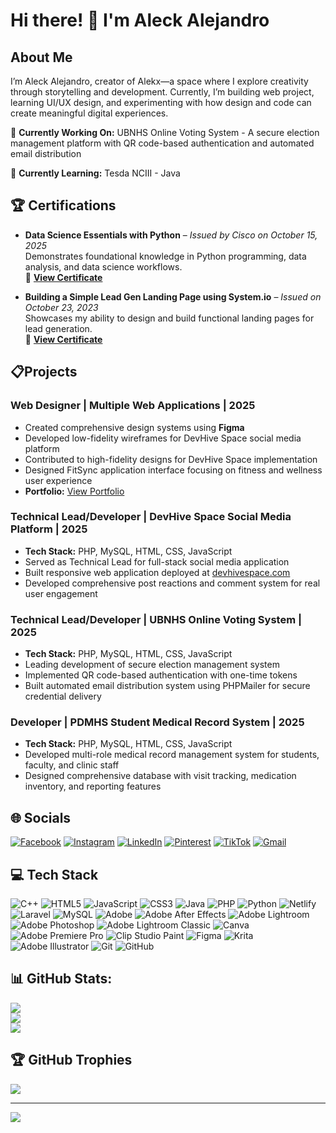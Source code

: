 # Hi there! 👋 I'm Aleck Alejandro

##  About Me
I’m Aleck Alejandro, creator of Alekx—a space where I explore creativity through storytelling and development. Currently, I’m building web project, learning UI/UX design, and experimenting with how design and code can create meaningful digital experiences.

🔭 **Currently Working On:** UBNHS Online Voting System - A secure election management platform with QR code-based authentication and automated email distribution

🌱 **Currently Learning:** Tesda NCIII - Java

## 🏆 Certifications
- **Data Science Essentials with Python** – *Issued by Cisco on October 15, 2025*  
  Demonstrates foundational knowledge in Python programming, data analysis, and data science workflows.  
  📄 [**View Certificate**](https://drive.google.com/file/d/15j1dug5zB-mEdczqxUZHMvJ-iTlp1NqG/view?usp=sharing)

- **Building a Simple Lead Gen Landing Page using System.io** – *Issued on October 23, 2023*  
  Showcases my ability to design and build functional landing pages for lead generation.  
  📄 [**View Certificate**](https://drive.google.com/drive/folders/1fVNsBbcgftRs1Fxi6AZnlh3q9Lljn1d4)


## 📋Projects

### Web Designer | Multiple Web Applications | 2025
- Created comprehensive design systems using **Figma**
- Developed low-fidelity wireframes for DevHive Space social media platform
- Contributed to high-fidelity designs for DevHive Space implementation
- Designed FitSync application interface focusing on fitness and wellness user experience
- **Portfolio:** [View Portfolio](https://drive.google.com/drive/folders/1PgN7IgPY84Jh2bXLnHQjgGR6cIN-IV3u)

### Technical Lead/Developer | DevHive Space Social Media Platform | 2025
- **Tech Stack:** PHP, MySQL, HTML, CSS, JavaScript
- Served as Technical Lead for full-stack social media application
- Built responsive web application deployed at [devhivespace.com](https://devhivespace.com)
- Developed comprehensive post reactions and comment system for real user engagement

### Technical Lead/Developer | UBNHS Online Voting System | 2025
- **Tech Stack:** PHP, MySQL, HTML, CSS, JavaScript
- Leading development of secure election management system
- Implemented QR code-based authentication with one-time tokens
- Built automated email distribution system using PHPMailer for secure credential delivery

### Developer | PDMHS Student Medical Record System | 2025
- **Tech Stack:** PHP, MySQL, HTML, CSS, JavaScript
- Developed multi-role medical record management system for students, faculty, and clinic staff
- Designed comprehensive database with visit tracking, medication inventory, and reporting features

## 🌐 Socials
[![Facebook](https://img.shields.io/badge/Facebook-1877F2?style=for-the-badge&logo=facebook&logoColor=white)](https://facebook.com)
[![Instagram](https://img.shields.io/badge/Instagram-E4405F?style=for-the-badge&logo=instagram&logoColor=white)](https://instagram.com)
[![LinkedIn](https://img.shields.io/badge/LinkedIn-0077B5?style=for-the-badge&logo=linkedin&logoColor=white)](https://linkedin.com)
[![Pinterest](https://img.shields.io/badge/Pinterest-BD081C?style=for-the-badge&logo=pinterest&logoColor=white)](https://pinterest.com)
[![TikTok](https://img.shields.io/badge/TikTok-000000?style=for-the-badge&logo=tiktok&logoColor=white)](https://tiktok.com)
[![Gmail](https://img.shields.io/badge/Gmail-EA4335?style=for-the-badge&logo=gmail&logoColor=white)](mailto:your-email@gmail.com)

## 💻 Tech Stack

![C++](https://img.shields.io/badge/c++-%2300599C.svg?style=for-the-badge&logo=c%2B%2B&logoColor=white) ![HTML5](https://img.shields.io/badge/html5-%23E34F26.svg?style=for-the-badge&logo=html5&logoColor=white) ![JavaScript](https://img.shields.io/badge/javascript-%23323330.svg?style=for-the-badge&logo=javascript&logoColor=%23F7DF1E) ![CSS3](https://img.shields.io/badge/css3-%231572B6.svg?style=for-the-badge&logo=css3&logoColor=white) ![Java](https://img.shields.io/badge/java-%23ED8B00.svg?style=for-the-badge&logo=openjdk&logoColor=white) ![PHP](https://img.shields.io/badge/php-%23777BB4.svg?style=for-the-badge&logo=php&logoColor=white) ![Python](https://img.shields.io/badge/python-3670A0?style=for-the-badge&logo=python&logoColor=ffdd54) ![Netlify](https://img.shields.io/badge/netlify-%23000000.svg?style=for-the-badge&logo=netlify&logoColor=#00C7B7) ![Laravel](https://img.shields.io/badge/laravel-%23FF2D20.svg?style=for-the-badge&logo=laravel&logoColor=white) ![MySQL](https://img.shields.io/badge/mysql-4479A1.svg?style=for-the-badge&logo=mysql&logoColor=white) ![Adobe](https://img.shields.io/badge/adobe-%23FF0000.svg?style=for-the-badge&logo=adobe&logoColor=white) ![Adobe After Effects](https://img.shields.io/badge/Adobe%20After%20Effects-9999FF.svg?style=for-the-badge&logo=Adobe%20After%20Effects&logoColor=white) ![Adobe Lightroom](https://img.shields.io/badge/Adobe%20Lightroom-31A8FF.svg?style=for-the-badge&logo=Adobe%20Lightroom&logoColor=white) ![Adobe Photoshop](https://img.shields.io/badge/adobe%20photoshop-%2331A8FF.svg?style=for-the-badge&logo=adobe%20photoshop&logoColor=white) ![Adobe Lightroom Classic](https://img.shields.io/badge/Adobe%20Lightroom%20Classic-31A8FF.svg?style=for-the-badge&logo=Adobe%20Lightroom%20Classic&logoColor=white) ![Canva](https://img.shields.io/badge/Canva-%2300C4CC.svg?style=for-the-badge&logo=Canva&logoColor=white) ![Adobe Premiere Pro](https://img.shields.io/badge/Adobe%20Premiere%20Pro-9999FF.svg?style=for-the-badge&logo=Adobe%20Premiere%20Pro&logoColor=white) ![Clip Studio Paint](https://img.shields.io/badge/ClipStudioPaint-%23CFD3D3.svg?style=for-the-badge&logo=ClipStudioPaint&logoColor=white) ![Figma](https://img.shields.io/badge/figma-%23F24E1E.svg?style=for-the-badge&logo=figma&logoColor=white) ![Krita](https://img.shields.io/badge/Krita-203759?style=for-the-badge&logo=krita&logoColor=EEF37B) ![Adobe Illustrator](https://img.shields.io/badge/adobe%20illustrator-%23FF9A00.svg?style=for-the-badge&logo=adobe%20illustrator&logoColor=white) ![Git](https://img.shields.io/badge/git-%23F05033.svg?style=for-the-badge&logo=git&logoColor=white) ![GitHub](https://img.shields.io/badge/github-%23121011.svg?style=for-the-badge&logo=github&logoColor=white)

## 📊 GitHub Stats:
![](https://github-readme-stats.vercel.app/api?username=alejandro-aleckmcklaiyre&theme=default&hide_border=false&include_all_commits=true&count_private=true)<br/>
![](https://nirzak-streak-stats.vercel.app/?user=alejandro-aleckmcklaiyre&theme=default&hide_border=false)<br/>
![](https://github-readme-stats.vercel.app/api/top-langs/?username=alejandro-aleckmcklaiyre&theme=default&hide_border=false&include_all_commits=true&count_private=true&layout=compact)

## 🏆 GitHub Trophies
![](https://github-profile-trophy.vercel.app/?username=alejandro-aleckmcklaiyre&theme=default&no-frame=false&no-bg=true&margin-w=4)

---
[![](https://visitcount.itsvg.in/api?id=alejandro-aleckmcklaiyre&icon=0&color=0)](https://visitcount.itsvg.in)

<!-- Proudly created with GPRM ( https://gprm.itsvg.in ) -->
